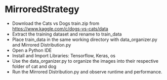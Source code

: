 # MirroredStrategy
- Download the Cats vs Dogs train.zip from https://www.kaggle.com/c/dogs-vs-cats/data
- Extract the training dataset and rename to train_data
- Place train_data in the same working directory with data_organizer.py and Mirrored Distribution.py
- Open a  Python IDE
- Install and Import Libraries: Tensorflow, Keras, os
- Use the data_organizer.py to organize the images into their respective folder of cat and dog
- Run the Mirrored Distribution.py and observe runtime and performance.
